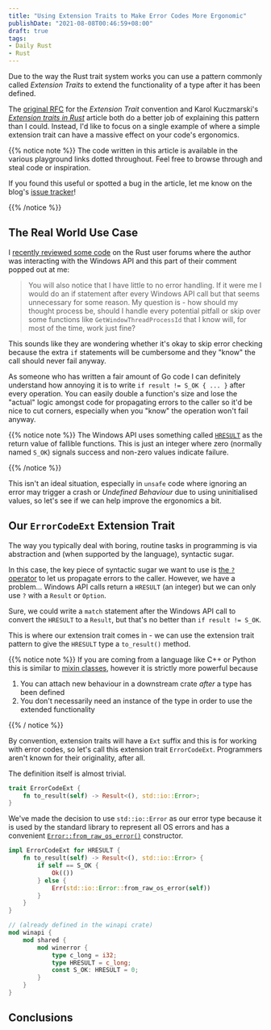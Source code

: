 ```yaml
---
title: "Using Extension Traits to Make Error Codes More Ergonomic"
publishDate: "2021-08-08T00:46:59+08:00"
draft: true
tags:
- Daily Rust
- Rust
---
```


Due to the way the Rust trait system works you can use a pattern commonly called
*Extension Traits* to extend the functionality of a type after it has been
defined.

The [original RFC][rfc] for the *Extension Trait* convention and Karol
Kuczmarski's [*Extension traits in Rust*][xion] article both do a better job of
explaining this pattern than I could. Instead, I'd like to focus on a single
example of where a simple extension trait can have a massive effect on your
code's ergonomics.

{{% notice note %}}
The code written in this article is available in the various playground links
dotted throughout. Feel free to browse through and steal code or inspiration.

If you found this useful or spotted a bug in the article, let me know on the
blog's [issue tracker][issue]!

[issue]: https://github.com/Michael-F-Bryan/adventures.michaelfbryan.com/issues
{{% /notice %}}

## The Real World Use Case

I [recently reviewed some code][post] on the Rust user forums where the author
was interacting with the Windows API and this part of their comment popped out
at me:

> You will also notice that I have little to no error handling. If it were me I
> would do an if statement after every Windows API call but that seems
> unnecessary for some reason. My question is - how should my thought process
> be, should I handle every potential pitfall or skip over some functions like
> `GetWindowThreadProcessId` that I know will, for most of the time, work just
> fine?

This sounds like they are wondering whether it's okay to skip error checking
because the extra `if` statements will be cumbersome and they "know" the call
should never fail anyway.

As someone who has written a fair amount of Go code I can definitely understand
how annoying it is to write `if result != S_OK { ... }` after every operation.
You can easily double a function's size and lose the "actual" logic amongst
code for propagating errors to the caller so it'd be nice to cut corners,
especially when you "know" the operation won't fail anyway.

{{% notice note %}}
The Windows API uses something called [`HRESULT`][hresult] as the return value
of fallible functions. This is just an integer where zero (normally named
`S_OK`) signals success and non-zero values indicate failure.

[hresult]: https://docs.microsoft.com/en-us/windows/win32/com/error-handling-in-com
{{% /notice %}}

This isn't an ideal situation, especially in `unsafe` code where ignoring an
error may trigger a crash or *Undefined Behaviour* due to using uninitialised
values, so let's see if we can help improve the ergonomics a bit.

## Our `ErrorCodeExt` Extension Trait

The way you typically deal with boring, routine tasks in programming is via
abstraction and (when supported by the language), syntactic sugar.

In this case, the key piece of syntactic sugar we want to use is [the `?`
operator][question-mark] to let us propagate errors to the caller. However,
we have a problem... Windows API calls return a `HRESULT` (an integer) but we
can only use `?` with a `Result` or `Option`.

Sure, we could write a `match` statement after the Windows API call to convert
the `HRESULT` to a `Result`, but that's no better than `if result != S_OK`.

This is where our extension trait comes in - we can use the extension trait
pattern to give the `HRESULT` type a `to_result()` method.

{{% notice note %}}
If you are coming from a language like C++ or Python this is similar to [mixin
classes][mixin-classes], however it is strictly more powerful because

1. You can attach new behaviour in a downstream crate *after* a type has been
   defined
2. You don't necessarily need an instance of the type in order to use the
   extended functionality

[mixin-classes]: https://stackoverflow.com/questions/533631/what-is-a-mixin-and-why-are-they-useful
{{% / notice %}}

By convention, extension traits will have a `Ext` suffix and this is for working
with error codes, so let's call this extension trait `ErrorCodeExt`.
Programmers aren't known for their originality, after all.

The definition itself is almost trivial.

```rust
trait ErrorCodeExt {
    fn to_result(self) -> Result<(), std::io::Error>;
}
```

We've made the decision to use `std::io::Error` as our error type because it is
used by the standard library to represent all OS errors and has a convenient
[`Error::from_raw_os_error()`][from-os] constructor.

```rust
impl ErrorCodeExt for HRESULT {
    fn to_result(self) -> Result<(), std::io::Error> {
        if self == S_OK {
            Ok(())
        } else {
            Err(std::io::Error::from_raw_os_error(self))
        }
    }
}

// (already defined in the winapi crate)
mod winapi {
    mod shared {
        mod winerror {
            type c_long = i32;
            type HRESULT = c_long;
            const S_OK: HRESULT = 0;
        }
    }
}
```

##

## Conclusions

[post]: https://users.rust-lang.org/t/code-review-on-windows-api-usage/62921
[xion]: http://xion.io/post/code/rust-extension-traits.html
[rfc]: https://rust-lang.github.io/rfcs/0445-extension-trait-conventions.html
[question-mark]: https://doc.rust-lang.org/book/ch09-02-recoverable-errors-with-result.html#a-shortcut-for-propagating-errors-the--operator
[from-os]: https://doc.rust-lang.org/std/io/struct.Error.html#method.from_raw_os_error
